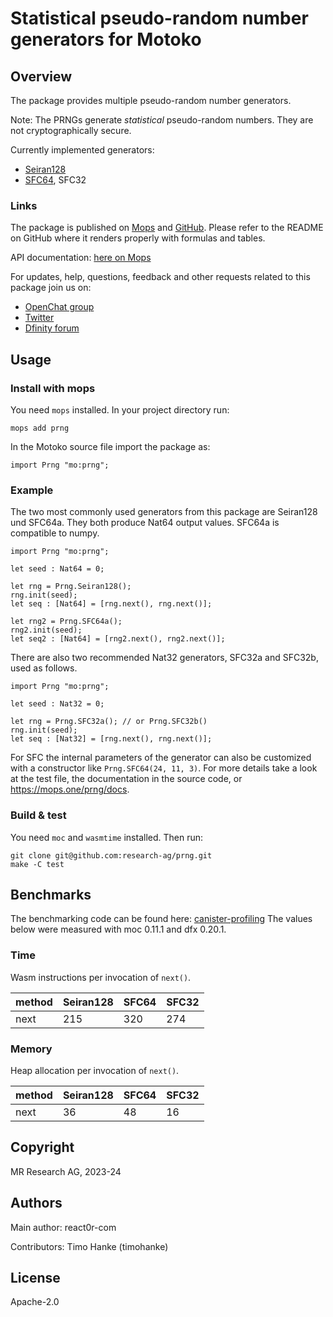 # Statistical pseudo-random number generators for Motoko

## Overview

The package provides multiple pseudo-random number generators.

Note: The PRNGs generate _statistical_ pseudo-random numbers. They are not cryptographically secure.

Currently implemented generators:
* [Seiran128](https://github.com/andanteyk/prng-seiran)
* [SFC64](https://numpy.org/doc/stable/reference/random/bit_generators/sfc64.html), SFC32

### Links

The package is published on [Mops](https://mops.one/prng) and [GitHub](https://github.com/research-ag/prng).
Please refer to the README on GitHub where it renders properly with formulas and tables.

API documentation: [here on Mops](https://mops.one/prng/docs/lib)

For updates, help, questions, feedback and other requests related to this package join us on:

* [OpenChat group](https://oc.app/2zyqk-iqaaa-aaaar-anmra-cai)
* [Twitter](https://twitter.com/mr_research_ag)
* [Dfinity forum](https://forum.dfinity.org/)

## Usage

### Install with mops

You need `mops` installed. In your project directory run:
```
mops add prng
```

In the Motoko source file import the package as:
```
import Prng "mo:prng";
```

### Example

The two most commonly used generators from this package are Seiran128 und SFC64a.
They both produce Nat64 output values.
SFC64a is compatible to numpy.

```
import Prng "mo:prng";

let seed : Nat64 = 0;

let rng = Prng.Seiran128();
rng.init(seed);
let seq : [Nat64] = [rng.next(), rng.next()];

let rng2 = Prng.SFC64a();
rng2.init(seed);
let seq2 : [Nat64] = [rng2.next(), rng2.next()];
```

There are also two recommended Nat32 generators, SFC32a and SFC32b, used as follows.

```
import Prng "mo:prng";

let seed : Nat32 = 0;

let rng = Prng.SFC32a(); // or Prng.SFC32b()
rng.init(seed);
let seq : [Nat32] = [rng.next(), rng.next()];
```

For SFC the internal parameters of the generator can also be customized with a constructor like `Prng.SFC64(24, 11, 3)`.
For more details take a look at the test file, the documentation in the source code, or https://mops.one/prng/docs.

### Build & test

You need `moc` and `wasmtime` installed.
Then run:
```
git clone git@github.com:research-ag/prng.git
make -C test
```

## Benchmarks

The benchmarking code can be found here: [canister-profiling](https://github.com/research-ag/canister-profiling)
The values below were measured with moc 0.11.1 and dfx 0.20.1.

### Time

Wasm instructions per invocation of `next()`.

|method|Seiran128|SFC64|SFC32|
|---|---|---|---|
|next|215|320|274|

### Memory

Heap allocation per invocation of `next()`.
 
|method|Seiran128|SFC64|SFC32|
|---|---|---|---|
|next|36|48|16|

## Copyright

MR Research AG, 2023-24
## Authors

Main author: react0r-com

Contributors: Timo Hanke (timohanke) 
## License 

Apache-2.0
